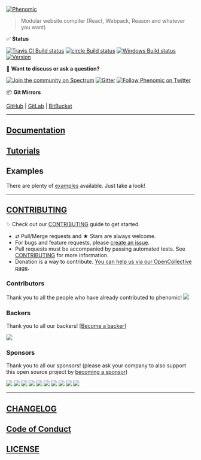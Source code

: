 [![Phenomic](https://raw.githubusercontent.com/phenomic/phenomic/master/logo/phenomic-cover-transparent.png)](https://phenomic.io)

> Modular website compiler (React, Webpack, Reason and whatever you want)

✅ **Status**

[![Travis CI Build status](https://img.shields.io/travis/phenomic/phenomic/master.svg?label=unix%2Ftravis-ci%20build)](https://travis-ci.org/phenomic/phenomic)
[![circle Build status](https://img.shields.io/circleci/project/github/phenomic/phenomic/master.svg?label=unix%2Fcircle-ci%20build)](https://circleci.com/gh/phenomic/phenomic)
[![Windows Build status](https://img.shields.io/appveyor/ci/MoOx/phenomic/master.svg?label=window%20build)](https://ci.appveyor.com/project/MoOx/phenomic/branch/master)
[![Version](https://img.shields.io/npm/v/@phenomic/core.svg)](https://github.com/phenomic/phenomic/blob/master/CHANGELOG.md)

💬 **Want to discuss or ask a question?**

[![Join the community on Spectrum](https://withspectrum.github.io/badge/badge.svg)](https://spectrum.chat/phenomic)
[![Gitter](https://badges.gitter.im/phenomic/phenomic.svg)](https://gitter.im/phenomic/phenomic)
[![Follow Phenomic on Twitter](https://img.shields.io/twitter/follow/Phenomic_app.svg?style=social&logo=twitter&label=Follow+Phenomic_app)](http://twitter.com/Phenomic_app)

📦 **Git Mirrors**

[GitHub](https://github.com/phenomic/phenomic) |
[GitLab](https://gitlab.com/MoOx/phenomic) |
[BitBucket](https://bitbucket.org/MoOx/phenomic)

---

## [Documentation](https://phenomic.io/en/packages/core/docs/)

## [Tutorials](https://phenomic.io/en/tutorials/)

## Examples

There are plenty of
[examples](https://github.com/phenomic/phenomic/tree/master/examples) available.
Just take a look!

---

## [CONTRIBUTING](https://github.com/phenomic/phenomic/blob/master/CONTRIBUTING.md)

✨ Check out our
[CONTRIBUTING](https://github.com/phenomic/phenomic/blob/master/CONTRIBUTING.md)
guide to get started.

- ⇄ Pull/Merge requests and ★ Stars are always welcome.
- For bugs and feature requests, please
  [create an issue](https://github.com/phenomic/phenomic/issues/new).
- Pull requests must be accompanied by passing automated tests. See
  [CONTRIBUTING](https://github.com/phenomic/phenomic/blob/master/CONTRIBUTING.md)
  for more information.
- Donation is a way to contribute.
  [You can help us via our OpenCollective page](https://opencollective.com/phenomic).

### Contributors

Thank you to all the people who have already contributed to phenomic!
<a href="https://github.com/phenomic/phenomic/graphs/contributors"><img src="https://opencollective.com/phenomic/contributors.svg?width=890" /></a>

### Backers

Thank you to all our backers!
[[Become a backer](https://opencollective.com/phenomic#backer)]

<a href="https://opencollective.com/phenomic#backers" target="_blank"><img src="https://opencollective.com/phenomic/backers.svg?width=890"></a>

### Sponsors

Thank you to all our sponsors! (please ask your company to also support this
open source project by
[becoming a sponsor](https://opencollective.com/phenomic#sponsor))

<a href="https://opencollective.com/phenomic/sponsor/0/website" target="_blank"><img src="https://opencollective.com/phenomic/sponsor/0/avatar.svg"></a>
<a href="https://opencollective.com/phenomic/sponsor/1/website" target="_blank"><img src="https://opencollective.com/phenomic/sponsor/1/avatar.svg"></a>
<a href="https://opencollective.com/phenomic/sponsor/2/website" target="_blank"><img src="https://opencollective.com/phenomic/sponsor/2/avatar.svg"></a>
<a href="https://opencollective.com/phenomic/sponsor/3/website" target="_blank"><img src="https://opencollective.com/phenomic/sponsor/3/avatar.svg"></a>
<a href="https://opencollective.com/phenomic/sponsor/4/website" target="_blank"><img src="https://opencollective.com/phenomic/sponsor/4/avatar.svg"></a>
<a href="https://opencollective.com/phenomic/sponsor/5/website" target="_blank"><img src="https://opencollective.com/phenomic/sponsor/5/avatar.svg"></a>
<a href="https://opencollective.com/phenomic/sponsor/6/website" target="_blank"><img src="https://opencollective.com/phenomic/sponsor/6/avatar.svg"></a>
<a href="https://opencollective.com/phenomic/sponsor/7/website" target="_blank"><img src="https://opencollective.com/phenomic/sponsor/7/avatar.svg"></a>
<a href="https://opencollective.com/phenomic/sponsor/8/website" target="_blank"><img src="https://opencollective.com/phenomic/sponsor/8/avatar.svg"></a>
<a href="https://opencollective.com/phenomic/sponsor/9/website" target="_blank"><img src="https://opencollective.com/phenomic/sponsor/9/avatar.svg"></a>

---

## [CHANGELOG](CHANGELOG.md)

## [Code of Conduct](CODE_OF_CONDUCT.md)

## [LICENSE](LICENSE)
